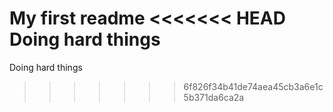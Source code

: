 My first readme
<<<<<<< HEAD
Doing hard things
=======
Doing hard things 
>>>>>>> 6f826f34b41de74aea45cb3a6e1c5b371da6ca2a
